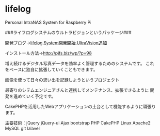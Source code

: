# lifelog
Personal IntraNAS System for Raspberry Pi

###ライフログシステムのウルトラビジョンというパッケージ###

開発ブログ-><a href="http://pjfs.biz/wp/?p=86">lifelog System開発開始 UltraVision追加</a> 

インストール方法-><a href="http://pjfs.biz/wp/?p=98">http://pjfs.biz/wp/?p=98</a>

増え続けるデジタル写真データを効率よく管理するためのシステムです。
これをベースに独自に拡張していくこともできます。

画像を使って日々の思い出を記録しようというプロジェクト

最寄りのシテムエンジニアさんと連携してメンテナンス、拡張できるように
開発を進めていく予定です。

CakePHPを活用したWebアプリケーションの土台として機能するように頑張ります。

主要技術：jQuery jQuery-ui Ajax bootstrap PHP CakePHP Linux Apache2 MySQL git lalavel
